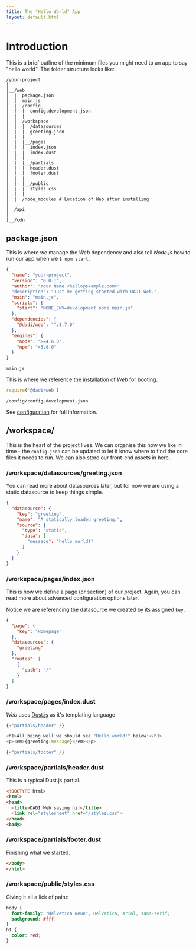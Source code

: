 ```yaml
---
title: The "Hello World" App
layout: default.html
---
```


# Introduction

This is a brief outline of the minimum files you might need to an app to say "hello world". The folder structure looks like:

```
/your-project
│
│__/web
│  |  package.json
│  |  main.js
│  |  /config
│  |  |  config.development.json
│  |  |
│  |  /workspace  
│  |  |__/datasources
│  |  |  greeting.json
│  |  |
│  |  |__/pages
│  |  |  index.json
│  |  |  index.dust
│  |  |
│  |  |__/partials
│  |  |  header.dust
│  |  |  footer.dust
│  |  |
│  |  |__/public
│  |  |  styles.css
│  |  |
│  |  /node_modules # Location of Web after installing
│
|__/api
│
|__/cdn
```

## package.json

This is where we manage the _Web_ dependency and also tell _Node.js_ how to run our app when we `$ npm start`.

```json
{
  "name": "your-project",
  "version": "0.0.1",
  "author": "Your Name <hello@example.com>"
  "description": "Just me getting started with DADI Web.",
  "main": "main.js",
  "scripts": {
    "start": "NODE_ENV=development node main.js"
  },
  "dependencies": {
    "@dadi/web": "^v1.7.0"
  },
  "engines": {
    "node": ">=4.6.0",
    "npm": ">3.0.0"
  }
}
```

`main.js`

This is where we reference the installation of _Web_ for booting.

```javascript
require('@dadi/web')
```

`/config/config.development.json`

See [configuration](/web/configuration/) for full information.

## /workspace/

This is the heart of the project lives. We can organise this how we like in time - the `config.json` can be updated to let it know where to find the core files it needs to run. We can also store our front-end assets in here.

### /workspace/datasources/greeting.json

You can read more about datasources later, but for now we are using a static datasource to keep things simple.

```json
{
  "datasource": {
    "key": "greeting",
    "name": "A statically loaded greeting.",
    "source": {
      "type": "static",
      "data": [
        "message": "hello world!"
      ]
    }
  }
}
```

### /workspace/pages/index.json

This is how we define a page (or section) of our project. Again, you can read more about advanced configuration options later.

Notice we are referencing the datasource we created by its assigned `key`.

```json
{
  "page": {
    "key": "Homepage"
  },
  "datasources": {
    "greeting"
  },
  "routes": [
    {
      "path": "/"
    }
  ]
}
```

### /workspace/pages/index.dust

_Web_ uses [Dust.js](http://www.dustjs.com/) as it's templating language

```js
{<"partials/header" /}

<h1>All being well we should see "Hello world!" below:</h1>
<p><em>{greeting.message}</em></p>

{<"partials/footer" /}
```

### /workspace/partials/header.dust

This is a typical Dust.js partial.

```html
<!DOCTYPE html>
<html>
<head>
  <title>DADI Web saying hi!</title>
  <link rel="stylesheet" href="/styles.css">
</head>
<body>
```

### /workspace/partials/footer.dust

Finishing what we started.

```html
</body>
</html>
```

### /workspace/public/styles.css

Giving it all a lick of paint:

```css
body {
  font-family: "Helvetica Neue", Helvetica, Arial, sans-serif;
  background: #fff;
}
h1 {
  color: red;
}
```